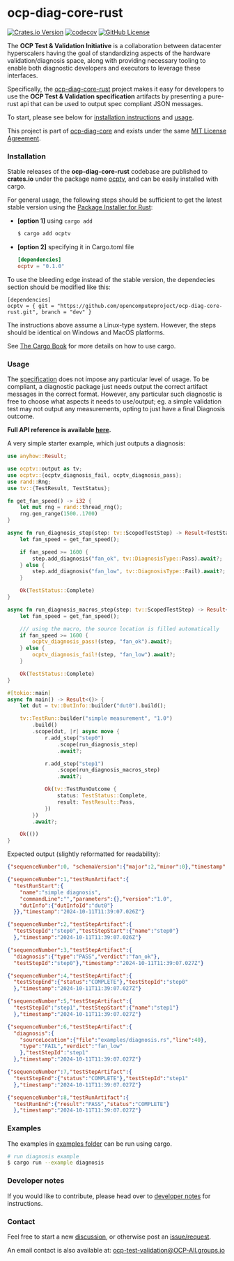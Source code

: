 # ocp-diag-core-rust

[![Crates.io Version](https://img.shields.io/crates/v/ocptv)](https://crates.io/crates/ocptv)
[![codecov](https://codecov.io/github/opencomputeproject/ocp-diag-core-rust/graph/badge.svg?token=IJOG0T8XZ3)](https://codecov.io/github/opencomputeproject/ocp-diag-core-rust)
[![GitHub License](https://img.shields.io/github/license/opencomputeproject/ocp-diag-core-rust)](https://github.com/opencomputeproject/ocp-diag-core-rust/blob/dev/LICENSE)

The **OCP Test & Validation Initiative** is a collaboration between datacenter hyperscalers having the goal of standardizing aspects of the hardware validation/diagnosis space, along with providing necessary tooling to enable both diagnostic developers and executors to leverage these interfaces.

Specifically, the [ocp-diag-core-rust](https://github.com/opencomputeproject/ocp-diag-core-rust) project makes it easy for developers to use the **OCP Test & Validation specification** artifacts by presenting a pure-rust api that can be used to output spec compliant JSON messages.

To start, please see below for [installation instructions](https://github.com/opencomputeproject/ocp-diag-core-rust#installation) and [usage](https://github.com/opencomputeproject/ocp-diag-core-rust#usage).

This project is part of [ocp-diag-core](https://github.com/opencomputeproject/ocp-diag-core) and exists under the same [MIT License Agreement](https://github.com/opencomputeproject/ocp-diag-core-rust/LICENSE).

### Installation

Stable releases of the **ocp-diag-core-rust** codebase are published to **crates.io** under the package name [ocptv](https://crates.io/crates/ocptv), and can be easily installed with cargo.

For general usage, the following steps should be sufficient to get the latest stable version using the [Package Installer for Rust](https://github.com/rust-lang/cargo):

- **\[option 1]** using `cargo add`

    ```bash
    $ cargo add ocptv
    ```

- **\[option 2]** specifying it in Cargo.toml file

    
    ```toml
    [dependencies]
    ocptv = "0.1.0"
    ```
    
To use the bleeding edge instead of the stable version, the dependecies section should be modified like this:

```
[dependencies]
ocptv = { git = "https://github.com/opencomputeproject/ocp-diag-core-rust.git", branch = "dev" }
```

The instructions above assume a Linux-type system. However, the steps should be identical on Windows and MacOS platforms.

See [The Cargo Book](https://doc.rust-lang.org/cargo/index.html) for more details on how to use cargo.

### Usage

The [specification](https://github.com/opencomputeproject/ocp-diag-core/tree/main/json_spec) does not impose any particular level of usage. To be compliant, a diagnostic package just needs output the correct artifact messages in the correct format. However, any particular such diagnostic is free to choose what aspects it needs to use/output; eg. a simple validation test may not output any measurements, opting to just have a final Diagnosis outcome.

**Full API reference is available [here](https://docs.rs/ocptv).**

A very simple starter example, which just outputs a diagnosis:
```rust
use anyhow::Result;

use ocptv::output as tv;
use ocptv::{ocptv_diagnosis_fail, ocptv_diagnosis_pass};
use rand::Rng;
use tv::{TestResult, TestStatus};

fn get_fan_speed() -> i32 {
    let mut rng = rand::thread_rng();
    rng.gen_range(1500..1700)
}

async fn run_diagnosis_step(step: tv::ScopedTestStep) -> Result<TestStatus, tv::OcptvError> {
    let fan_speed = get_fan_speed();

    if fan_speed >= 1600 {
        step.add_diagnosis("fan_ok", tv::DiagnosisType::Pass).await?;
    } else {
        step.add_diagnosis("fan_low", tv::DiagnosisType::Fail).await?;
    }

    Ok(TestStatus::Complete)
}

async fn run_diagnosis_macros_step(step: tv::ScopedTestStep) -> Result<TestStatus, tv::OcptvError> {
    let fan_speed = get_fan_speed();

    /// using the macro, the source location is filled automatically
    if fan_speed >= 1600 {
        ocptv_diagnosis_pass!(step, "fan_ok").await?;
    } else {
        ocptv_diagnosis_fail!(step, "fan_low").await?;
    }

    Ok(TestStatus::Complete)
}

#[tokio::main]
async fn main() -> Result<()> {
    let dut = tv::DutInfo::builder("dut0").build();

    tv::TestRun::builder("simple measurement", "1.0")
        .build()
        .scope(dut, |r| async move {
            r.add_step("step0")
                .scope(run_diagnosis_step)
                .await?;

            r.add_step("step1")
                .scope(run_diagnosis_macros_step)
                .await?;

            Ok(tv::TestRunOutcome {
                status: TestStatus::Complete,
                result: TestResult::Pass,
            })
        })
        .await?;

    Ok(())
}
```

Expected output (slightly reformatted for readability):

```json
{"sequenceNumber":0, "schemaVersion":{"major":2,"minor":0},"timestamp":"2024-10-11T11:39:07.026Z"}

{"sequenceNumber":1,"testRunArtifact":{
  "testRunStart":{
    "name":"simple diagnosis", 
    "commandLine":"","parameters":{},"version":"1.0", 
    "dutInfo":{"dutInfoId":"dut0"}
  }},"timestamp":"2024-10-11T11:39:07.026Z"}

{"sequenceNumber":2,"testStepArtifact":{
  "testStepId":"step0","testStepStart":{"name":"step0"}
  },"timestamp":"2024-10-11T11:39:07.026Z"}

{"sequenceNumber":3,"testStepArtifact":{
  "diagnosis":{"type":"PASS","verdict":"fan_ok"},
  "testStepId":"step0"},"timestamp":"2024-10-11T11:39:07.027Z"}

{"sequenceNumber":4,"testStepArtifact":{
  "testStepEnd":{"status":"COMPLETE"},"testStepId":"step0"
  },"timestamp":"2024-10-11T11:39:07.027Z"}

{"sequenceNumber":5,"testStepArtifact":{
  "testStepId":"step1","testStepStart":{"name":"step1"}
  },"timestamp":"2024-10-11T11:39:07.027Z"}

{"sequenceNumber":6,"testStepArtifact":{
  "diagnosis":{
    "sourceLocation":{"file":"examples/diagnosis.rs","line":40},
    "type":"FAIL","verdict":"fan_low"
    },"testStepId":"step1"
  },"timestamp":"2024-10-11T11:39:07.027Z"}

{"sequenceNumber":7,"testStepArtifact":{
  "testStepEnd":{"status":"COMPLETE"},"testStepId":"step1"
  },"timestamp":"2024-10-11T11:39:07.027Z"}

{"sequenceNumber":8,"testRunArtifact":{
  "testRunEnd":{"result":"PASS","status":"COMPLETE"}
  },"timestamp":"2024-10-11T11:39:07.027Z"}

```

### Examples

The examples in [examples folder](https://github.com/opencomputeproject/ocp-diag-core-rust/tree/dev/examples) can be run using cargo.

```bash
# run diagnosis example
$ cargo run --example diagnosis
```

### Developer notes

If you would like to contribute, please head over to [developer notes](https://github.com/opencomputeproject/ocp-diag-core-rust/tree/dev/DEVELOPERS.md) for instructions.

### Contact

Feel free to start a new [discussion](https://github.com/opencomputeproject/ocp-diag-core-rust/discussions), or otherwise post an [issue/request](https://github.com/opencomputeproject/ocp-diag-core-rust/issues).

An email contact is also available at: ocp-test-validation@OCP-All.groups.io
